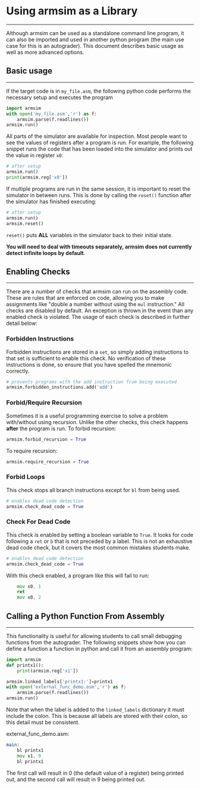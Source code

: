 # Using armsim as a Library
--------------------

Although armsim can be used as a standalone command line program, it can also be imported and used in another python program (the main use case for this is an autograder). This document describes basic usage as well as more advanced options.

## Basic usage
--------------------

If the target code is in `my_file.asm`, the following python code performs the necessary setup and executes the program
```python
import armsim
with open('my_file.asm','r') as f:
	armsim.parse(f.readlines())
armsim.run()
```

All parts of the simulator are available for inspection. Most people want to see the values of registers after a program is run. For example, the following snippet runs the code that has been loaded into the simulator and prints out the value in register `x0`:
```python
# after setup
armsim.run()
print(armsim.reg['x0'])
```

If multiple programs are run in the same session, it is important to reset the simulator in between runs. This is done by calling the `reset()` function after the simulator has finished executing:
```python
# after setup
armsim.run()
armsim.reset()
```
`reset()` puts **ALL** variables in the simulator back to their initial state.

**You will need to deal with timeouts separately, armsim does not currently detect infinite loops by default**. 

## Enabling Checks
--------------------
There are a number of checks that armsim can run on the assembly code. These are rules that are enforced on code, allowing you to make assignments like "double a number without using the `mul` instruction." All checks are disabled by default. An exception is thrown in the event than any enabled check is violated. The usage of each check is described in further detail below:

### Forbidden Instructions
Forbidden instructions are stored in a `set`, so simply adding instructions to that set is sufficient to enable this check. No verification of these instructions is done, so ensure that you have spelled the mnemonic correctly.
```python
# prevents programs with the add instruction from being executed
armsim.forbidden_instructions.add('add')
```
### Forbid/Require Recursion
Sometimes it is a useful programming exercise to solve a problem with/without using recursion. Unlike the other checks, this check happens **after** the program is run. 
To forbid recursion:
```python
armsim.forbid_recursion = True
```

To require recursion:
```python
armsim.require_recursion = True
```

### Forbid Loops
This check stops all branch instructions except for `bl` from being used. 
```python
# enables dead code detection
armsim.check_dead_code = True
```
### Check For Dead Code
This check is enabled by setting a boolean variable to `True`. It looks for code following a `ret` or `b` that is not preceded by a label. This is not an exhaustive dead code check, but it covers the most common mistakes students make.
```python
# enables dead code detection
armsim.check_dead_code = True
```
With this check enabled, a program like this will fail to run:
```asm
	mov x0, 1
	ret
	mov x0, 2
```
	

## Calling a Python Function From Assembly
--------------------
This functionality is useful for allowing students to call small debugging functions from the autograder. The following snippets show how you can define a function a function in python and call it from an assembly program:

```python
import armsim
def printx1():
    print(armsim.reg['x1'])

armsim.linked_labels['printx1:']=printx1
with open('external_func_demo.asm','r') as f:
	armsim.parse(f.readlines())
armsim.run()
```
Note that when the label is added to the `linked_labels` dictionary it must include the colon. This is because all labels are stored with their colon, so this detail must be consistent.

external_func_demo.asm:
```asm
main:
	bl printx1
	mov x1, 9
	bl printx1
```
The first call will result in 0 (the default value of a register) being printed out, and the second call will result in 9 being printed out.
